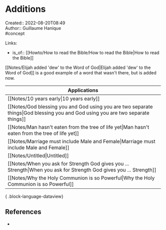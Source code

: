 # Additions

Created:: 2022-08-20T08:49  
Author:: Guillaume Hanique  
#concept

Links:

- is_of:: [[Howto/How to read the Bible/How to read the Bible\|How to read the Bible]]

[[Notes/Elijah added 'dew' to the Word of God\|Elijah added 'dew' to the Word of God]] is a good example of a word that wasn't there, but is added now.

| Applications                                                                                                                        |
| ----------------------------------------------------------------------------------------------------------------------------------- |
| [[Notes/10 years early\|10 years early]]                                                                                         |
| [[Notes/God blessing you and God using you are two separate things\|God blessing you and God using you are two separate things]] |
| [[Notes/Man hasn't eaten from the tree of life yet\|Man hasn't eaten from the tree of life yet]]                                 |
| [[Notes/Marriage must include Male and Female\|Marriage must include Male and Female]]                                           |
| [[Notes/Untitled\|Untitled]]                                                                                                     |
| [[Notes/When you ask for Strength God gives you ... Strength\|When you ask for Strength God gives you ... Strength]]             |
| [[Notes/Why the Holy Communion is so Powerful\|Why the Holy Communion is so Powerful]]                                           |

{ .block-language-dataview}

## References

- 
